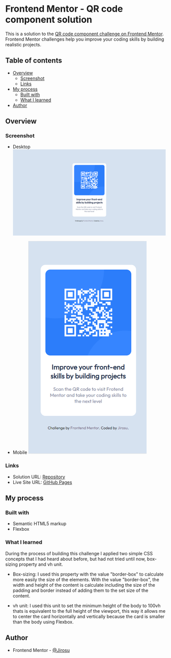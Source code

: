 # Frontend Mentor - QR code component solution

This is a solution to the [QR code component challenge on Frontend Mentor](https://www.frontendmentor.io/challenges/qr-code-component-iux_sIO_H). Frontend Mentor challenges help you improve your coding skills by building realistic projects. 

## Table of contents

- [Overview](#overview)
  - [Screenshot](#screenshot)
  - [Links](#links)
- [My process](#my-process)
  - [Built with](#built-with)
  - [What I learned](#what-i-learned)
- [Author](#author)

## Overview

### Screenshot

 - Desktop
![QR code component Solution Desktop view](./design/solution/solution-screenshot.png)

 - Mobile
![QR code component Solution Mobile view](./design/solution/solution-mobile-screenshot.png)


### Links

- Solution URL: [Repository](https://github.com/Jirosu/QR_code_component)
- Live Site URL: [GitHub Pages](https://jirosu.github.io/QR_code_component/)

## My process

### Built with

- Semantic HTML5 markup
- Flexbox

### What I learned
During the process of building this challenge I applied two simple CSS concepts that I had heard about before, but had not tried until now, box-sizing property and vh unit.
- Box-sizing: I used this property with the value "border-box" to calculate more easily the size of the elements. With the value "border-box", the width and height of the content is calculate including the size of the padding and border instead of adding them to the set size of the content.

 - vh unit: I used this unit to set the minimum height of the body to 100vh thats is equivalent to the full height of the viewport, this way it allows me to center the card horizontally and vertically because the card is smaller than the body using Flexbox.

## Author

- Frontend Mentor - [@Jirosu](https://www.frontendmentor.io/profile/Jirosu)
